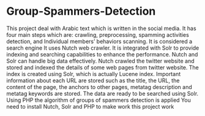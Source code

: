 # Group-Spammers-Detection
This project deal with Arabic text which is written in the social media. 
It has four main steps which are: crawling, preprocessing, spamming activities detection,  and Individual members’ behaviors scanning.
It is considered a search engine It uses Nutch web crawler. 
It is integrated with Solr to provide indexing and searching capabilities to enhance the performance. 
Nutch and Solr can handle big data effectively. 
Nutch crawled the twitter website and stored and indexed the details of some web pages from twitter website. 
The index is created using Solr, which is actually Lucene index. 
Important information about each URL are stored such as the title, the URL, the content of the page, the anchors to other pages, metatag description and metatag keywords are stored. 
The data are ready to be searched using Solr. 
Using PHP the algorithm of groups of spammers detection is applied 
You  need to install Nutch, Solr and PHP to make work this project work
